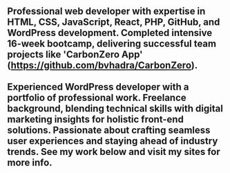 ### <h2>Professional web developer with expertise in HTML, CSS, JavaScript, React, PHP, GitHub, and WordPress development. Completed intensive 16-week bootcamp, delivering successful team projects like 'CarbonZero App' (https://github.com/bvhadra/CarbonZero).<br><br>Experienced WordPress developer with a portfolio of professional work. Freelance background, blending technical skills with digital marketing insights for holistic front-end solutions. Passionate about crafting seamless user experiences and staying ahead of industry trends. See my work below and visit my sites for more info.</h2>
  
<!--
**bvhadra/bvhadra** is a ✨ _special_ ✨ repository because its `README.md` (this file) appears on your GitHub profile.

Here are some ideas to get you started:

- 🔭 I’m currently working on ...
- 🌱 I’m currently learning ...
- 👯 I’m looking to collaborate on ...
- 🤔 I’m looking for help with ...
- 💬 Ask me about ...
- 📫 How to reach me: ...
- 😄 Pronouns: ...
- ⚡ Fun fact: ...
-->
